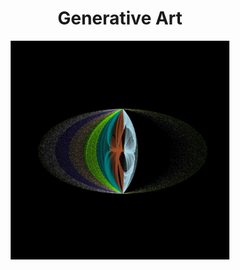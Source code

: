 
<h1 align='center'>Generative Art</h1>
<div align="center">
  <img src="output/images/9ab9cc61-ba6a-4c11-b13b-e8846329fbcf.webp" alt="9ab9cc61-ba6a-4c11-b13b-e8846329fbcf.webp" width="350">
</div>
